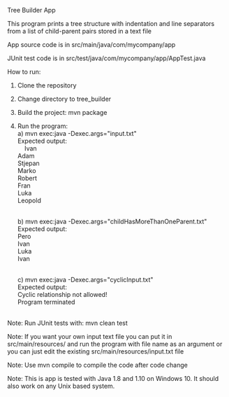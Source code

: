 Tree Builder App

This program prints a tree structure with indentation and line separators from a list of child-parent pairs stored in a text file

App source code is in src/main/java/com/mycompany/app

JUnit test code is in src/test/java/com/mycompany/app/AppTest.java

How to run:
1) Clone the repository
2) Change directory to tree_builder
3) Build the project: mvn package
4) Run the program: <br />
    a) mvn exec:java -Dexec.args="input.txt" <br />
    Expected output: <br />
    &nbsp;&nbsp;&nbsp;&nbsp;Ivan <br />
            Adam <br />
                Stjepan <br />
                    Marko <br />
                    Robert <br />
            Fran <br />
        Luka <br />
            Leopold <br /> <br />

    b) mvn exec:java -Dexec.args="childHasMoreThanOneParent.txt" <br />
    Expected output: <br />
        Pero <br /> 
            Ivan <br /> 
        Luka <br />
            Ivan <br /> <br />

    c) mvn exec:java -Dexec.args="cyclicInput.txt" <br />
    Expected output: <br />
        Cyclic relationship not allowed! <br />
        Program terminated <br /> <br />


Note: Run JUnit tests with: mvn clean test 

Note: If you want your own input text file you can put it in src/main/resources/ and run the program with file name as an argument
or you can just edit the existing src/main/resources/input.txt file

Note: Use mvn compile to compile the code after code change

Note: This is app is tested with Java 1.8 and 1.10 on Windows 10. It should also work on
any Unix based system.
